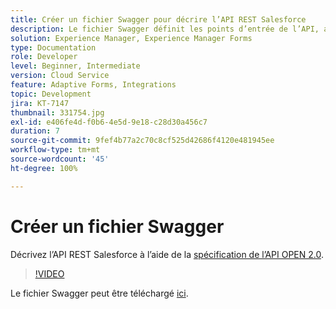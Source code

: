 ```yaml
---
title: Créer un fichier Swagger pour décrire l’API REST Salesforce
description: Le fichier Swagger définit les points d’entrée de l’API, ainsi que les paramètres d’entrée et de sortie.
solution: Experience Manager, Experience Manager Forms
type: Documentation
role: Developer
level: Beginner, Intermediate
version: Cloud Service
feature: Adaptive Forms, Integrations
topic: Development
jira: KT-7147
thumbnail: 331754.jpg
exl-id: e406fe4d-f0b6-4e5d-9e18-c28d30a456c7
duration: 7
source-git-commit: 9fef4b77a2c70c8cf525d42686f4120e481945ee
workflow-type: tm+mt
source-wordcount: '45'
ht-degree: 100%

---
```


# Créer un fichier Swagger

Décrivez l’API REST Salesforce à l’aide de la [spécification de l’API OPEN 2.0](https://swagger.io/docs/specification/2-0/basic-structure/).

>[!VIDEO](https://video.tv.adobe.com/v/331754?quality=12&learn=on)

Le fichier Swagger peut être téléchargé [ici](assets/sfdc-rest-swagger.zip).
